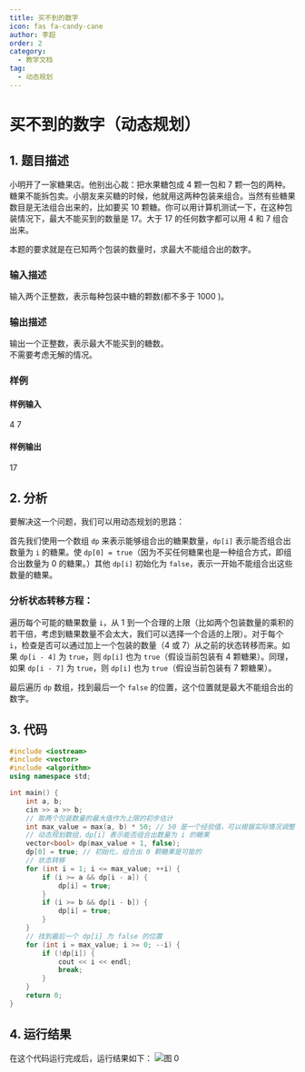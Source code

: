 ```yaml
---
title: 买不到的数字
icon: fas fa-candy-cane
author: 李超
order: 2
category:
  - 教学文档
tag:
  - 动态规划
---
```


# 买不到的数字（动态规划）

## 1. 题目描述

小明开了一家糖果店。他别出心裁：把水果糖包成 4 颗一包和 7 颗一包的两种。糖果不能拆包卖。小朋友来买糖的时候，他就用这两种包装来组合。当然有些糖果数目是无法组合出来的，比如要买 10 颗糖。你可以用计算机测试一下，在这种包装情况下，最大不能买到的数量是 17。大于 17 的任何数字都可以用 4 和 7 组合出来。

本题的要求就是在已知两个包装的数量时，求最大不能组合出的数字。

### 输入描述

输入两个正整数，表示每种包装中糖的颗数(都不多于 1000 )。

### 输出描述

输出一个正整数，表示最大不能买到的糖数。  
不需要考虑无解的情况。

### 样例

#### 样例输入
4 7

#### 样例输出
17
## 2. 分析

要解决这一个问题，我们可以用动态规划的思路：

首先我们使用一个数组 `dp` 来表示能够组合出的糖果数量，`dp[i]` 表示能否组合出数量为 `i` 的糖果。使 `dp[0] = true`（因为不买任何糖果也是一种组合方式，即组合出数量为 0 的糖果。）其他 `dp[i]` 初始化为 `false`，表示一开始不能组合出这些数量的糖果。

### 分析状态转移方程：

遍历每个可能的糖果数量 `i`，从 1 到一个合理的上限（比如两个包装数量的乘积的若干倍，考虑到糖果数量不会太大，我们可以选择一个合适的上限）。对于每个 `i`，检查是否可以通过加上一个包装的数量（4 或 7）从之前的状态转移而来。如果 `dp[i - 4]` 为 `true`，则 `dp[i]` 也为 `true`（假设当前包装有 4 颗糖果）。同理，如果 `dp[i - 7]` 为 `true`，则 `dp[i]` 也为 `true`（假设当前包装有 7 颗糖果）。

最后遍历 `dp` 数组，找到最后一个 `false` 的位置，这个位置就是最大不能组合出的数字。

## 3. 代码

```cpp
#include <iostream>
#include <vector>
#include <algorithm>
using namespace std;

int main() {
    int a, b;
    cin >> a >> b;
    // 取两个包装数量的最大值作为上限的初步估计
    int max_value = max(a, b) * 50; // 50 是一个经验值，可以根据实际情况调整
    // 动态规划数组，dp[i] 表示能否组合出数量为 i 的糖果
    vector<bool> dp(max_value + 1, false);
    dp[0] = true; // 初始化，组合出 0 颗糖果是可能的
    // 状态转移
    for (int i = 1; i <= max_value; ++i) {
        if (i >= a && dp[i - a]) {
            dp[i] = true;
        }
        if (i >= b && dp[i - b]) {
            dp[i] = true;
        }
    }
    // 找到最后一个 dp[i] 为 false 的位置
    for (int i = max_value; i >= 0; --i) {
        if (!dp[i]) {
            cout << i << endl;
            break;
        }
    }
    return 0;
}
```
## 4. 运行结果
在这个代码运行完成后，运行结果如下：
![图 0](https://oss.docs.z-xin.net/6347b73f745ecf78408b9f20410954f986dfd019cffa3c1f7ce1cc0b2990e667.png)  

